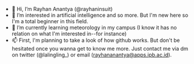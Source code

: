 - 👋 Hi, I’m Rayhan Anantya (@rayhaninsuit)
- 👀 I’m interested in artificial intelligence and so more. But I'm new here so I'm a total beginner in this field.
- 🌱 I’m currently learning meteorology in my campus (I know it has no relation on what I'm interested in--for instance)
- 📫 First, I'm planning to take a look of how github works. But don't be hesitated once you wanna get to know me more. Just contact me via dm on twitter (@lalingling_) or email (rayhananantya@apps.ipb.ac.id).


<!---
rayhaninsuit/rayhaninsuit is a ✨ special ✨ repository because its `README.md` (this file) appears on your GitHub profile.
You can click the Preview link to take a look at your changes.
--->
